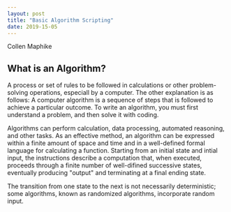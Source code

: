 ```yaml
---
layout: post 
title: "Basic Algorithm Scripting"
date: 2019-15-05
---
```


Collen Maphike 

## What is an Algorithm?

A process or set of rules to be followed in calculations or other problem-solving operations, especiall by a computer. The other explanation is as follows:
A computer algorithm is a sequence of steps that is followed to achieve a particular outcome. To write an algorithm, you must first understand a problem, and then solve it with coding. 

Algorithms can perform calculation, data processing, automated reasoning, and other tasks. As an effective method, an algorithm can be expressed within a finite amount of space and time and in a well-defined formal language for calculating a function. Starting from an initial state and intial input, the instructions describe a computation that, when executed, proceeds through a finite number of well-difined successive states, eventually producing "output" and terminating at a final ending state.

The transition from one state to the next is not necessarily deterministic; some algorithms, known as randomized algorithms, incorporate random input.